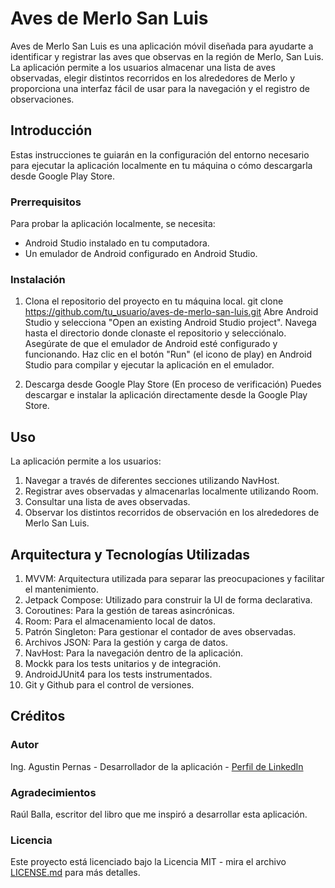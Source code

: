 # Aves de Merlo San Luis

Aves de Merlo San Luis es una aplicación móvil diseñada para ayudarte a identificar y registrar las aves que observas en la región de Merlo, San Luis. La aplicación permite a los usuarios almacenar una lista de aves observadas, elegir distintos recorridos en los alrededores de Merlo y proporciona una interfaz fácil de usar para la navegación y el registro de observaciones.

## Introducción

Estas instrucciones te guiarán en la configuración del entorno necesario para ejecutar la aplicación localmente en tu máquina o cómo descargarla desde Google Play Store.

### Prerrequisitos

Para probar la aplicación localmente, se necesita:
- Android Studio instalado en tu computadora.
- Un emulador de Android configurado en Android Studio.

### Instalación

1. Clona el repositorio del proyecto en tu máquina local.
git clone https://github.com/tu_usuario/aves-de-merlo-san-luis.git
Abre Android Studio y selecciona "Open an existing Android Studio project". Navega hasta el directorio donde clonaste el repositorio y selecciónalo. Asegúrate de que el emulador de Android esté configurado y funcionando.
Haz clic en el botón "Run" (el icono de play) en Android Studio para compilar y ejecutar la aplicación en el emulador.

2. Descarga desde Google Play Store (En proceso de verificación)
Puedes descargar e instalar la aplicación directamente desde la Google Play Store. 

## Uso

La aplicación permite a los usuarios:

1. Navegar a través de diferentes secciones utilizando NavHost.
2. Registrar aves observadas y almacenarlas localmente utilizando Room.
3. Consultar una lista de aves observadas.
4. Observar los distintos recorridos de observación en los alrededores de Merlo San Luis.

## Arquitectura y Tecnologías Utilizadas

1. MVVM: Arquitectura utilizada para separar las preocupaciones y facilitar el mantenimiento.
2. Jetpack Compose: Utilizado para construir la UI de forma declarativa.
3. Coroutines: Para la gestión de tareas asincrónicas.
4. Room: Para el almacenamiento local de datos.
5. Patrón Singleton: Para gestionar el contador de aves observadas.
6. Archivos JSON: Para la gestión y carga de datos.
7. NavHost: Para la navegación dentro de la aplicación.
8. Mockk para los tests unitarios y de integración.
9. AndroidJUnit4 para los tests instrumentados.
10. Git y Github para el control de versiones.

## Créditos

### Autor

Ing. Agustin Pernas - Desarrollador de la aplicación - [Perfil de LinkedIn](https://www.linkedin.com/in/agustinbpernas/)

### Agradecimientos

Raúl Balla, escritor del libro que me inspiró a desarrollar esta aplicación.

### Licencia

Este proyecto está licenciado bajo la Licencia MIT - mira el archivo [LICENSE.md](LICENSE.md) para más detalles.
